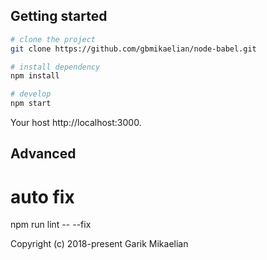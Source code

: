 ## Getting started

```bash
# clone the project
git clone https://github.com/gbmikaelian/node-babel.git

# install dependency
npm install

# develop
npm start
```

Your host http://localhost:3000.

## Advanced

# auto fix
npm run lint -- --fix

Copyright (c) 2018-present Garik Mikaelian
